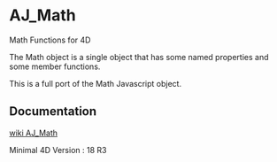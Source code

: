 # AJ_Math

Math Functions for 4D

The Math object is a single object that has some named properties and some member functions.

This is a full port of the Math Javascript object.

## Documentation

[wiki AJ_Math](https://github.com/AJARProject/AJ_Math/wiki)

Minimal 4D Version : 18 R3
